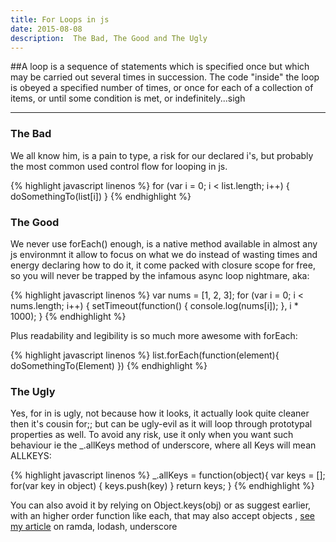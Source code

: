 ```yaml
---
title: For Loops in js
date: 2015-08-08
description:  The Bad, The Good and The Ugly
---
```


##A loop is a sequence of statements which is specified once but which may be carried out several times in succession. The code "inside" the loop is obeyed a specified number of times, or once for each of a collection of items, or until some condition is met, or indefinitely...sigh

* * *

### The Bad

We all know him, is a pain to type, a risk for our declared i's, but probably the most
common used control flow for looping in js.

{% highlight javascript linenos %}
for (var i = 0; i < list.length; i++) {
  doSomethingTo(list[i])
}
{% endhighlight %}

### The Good

We never use forEach() enough, is a native method available in almost any js environmnt
it allow to focus on what we do instead of wasting times and energy declaring how to do it,
it come packed with closure scope for free, so you will never be trapped by the infamous async loop nightmare, aka:

{% highlight javascript linenos %}
var nums = [1, 2, 3];
for (var i = 0; i < nums.length; i++) {
  setTimeout(function() {
    console.log(nums[i]);
  }, i * 1000);
}
{% endhighlight %}

Plus readability and legibility is so much more awesome with forEach:

{% highlight javascript linenos %}
list.forEach(function(element){
  doSomethingTo(Element)
})
{% endhighlight %}


###  The Ugly

Yes, for in is ugly, not because how it looks, it actually look quite cleaner then it's
cousin for;; but can be ugly-evil as it will loop through prototypal properties as well. To avoid any risk, use it only when you want such behaviour ie the _.allKeys method of underscore, where all Keys will mean ALLKEYS:

{% highlight javascript linenos %}
_.allKeys = function(object){
  var keys = [];
  for(var key in object) {
    keys.push(key)
  }
  return keys;
}
{% endhighlight %}

You can also avoid it by relying on Object.keys(obj) or as suggest earlier, with an higher order function like each, that may also accept objects , [see my article](http://nick.balestra.ch/2015/javascript-functional-libraries/) on ramda, lodash, underscore
